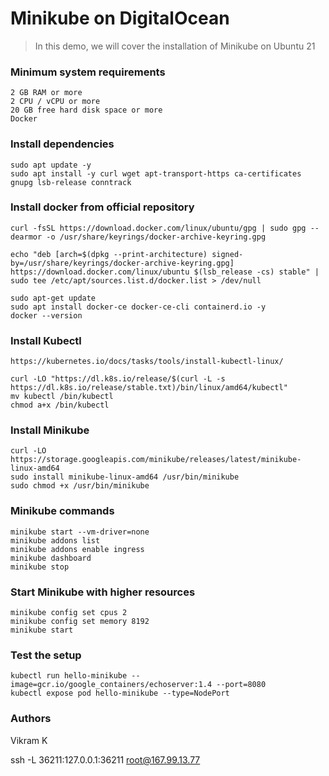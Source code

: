 # Minikube on DigitalOcean

> In this demo, we will cover the installation of Minikube on Ubuntu 21

### Minimum system requirements
```
2 GB RAM or more
2 CPU / vCPU or more
20 GB free hard disk space or more
Docker
```
### Install dependencies
```
sudo apt update -y
sudo apt install -y curl wget apt-transport-https ca-certificates gnupg lsb-release conntrack
```

### Install docker from official repository
```
curl -fsSL https://download.docker.com/linux/ubuntu/gpg | sudo gpg --dearmor -o /usr/share/keyrings/docker-archive-keyring.gpg

echo "deb [arch=$(dpkg --print-architecture) signed-by=/usr/share/keyrings/docker-archive-keyring.gpg] https://download.docker.com/linux/ubuntu $(lsb_release -cs) stable" | sudo tee /etc/apt/sources.list.d/docker.list > /dev/null

sudo apt-get update
sudo apt install docker-ce docker-ce-cli containerd.io -y
docker --version
```

### Install Kubectl
```
https://kubernetes.io/docs/tasks/tools/install-kubectl-linux/
```
```
curl -LO "https://dl.k8s.io/release/$(curl -L -s https://dl.k8s.io/release/stable.txt)/bin/linux/amd64/kubectl"
mv kubectl /bin/kubectl
chmod a+x /bin/kubectl
```

### Install Minikube

```
curl -LO https://storage.googleapis.com/minikube/releases/latest/minikube-linux-amd64
sudo install minikube-linux-amd64 /usr/bin/minikube
sudo chmod +x /usr/bin/minikube
```

### Minikube commands
```
minikube start --vm-driver=none
minikube addons list
minikube addons enable ingress
minikube dashboard
minikube stop
```
### Start Minikube with higher resources
```
minikube config set cpus 2
minikube config set memory 8192
minikube start
```

### Test the setup
```
kubectl run hello-minikube --image=gcr.io/google_containers/echoserver:1.4 --port=8080
kubectl expose pod hello-minikube --type=NodePort
```
### Authors
Vikram K

ssh -L 36211:127.0.0.1:36211 root@167.99.13.77